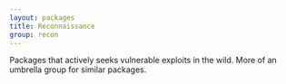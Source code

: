 ```yaml
---
layout: packages
title: Reconnaissance
group: recon
---
```


Packages that actively seeks vulnerable exploits in the wild. More of an umbrella group for similar
packages.
    